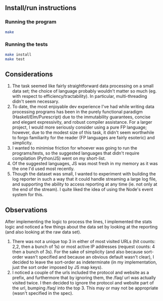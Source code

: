 ## Install/run instructions

### Running the program
```bash
make
```

### Running the tests
```bash
make install
make test
```

## Considerations

1. The task seemed like fairly straightforward data processing on a small data set; the choice of language probably wouldn't matter so much (eg. with respect to efficiency/tractability). In particular, multi-threading didn't seem necessary.
2. To date, the most enjoyable dev experience I've had while writing data processing programs has been in the purely functional paradigm (Haskell/Elm/Purescript) due to the immutability guarantees, concise and elegant expressivity, and robust compiler assistance. For a larger project, I would more seriously consider using a pure FP language; however, due to the modest size of this task, it didn't seem worthwhile to forgo familiarity for the reader (FP languages are fairly esoteric) and simplicity.
3. I wanted to minimise friction for whoever was going to run the programs/tests, so the suggested languages that didn't require compilation (Python/JS) went on my short-list.
4. Of the suggested languages, JS was most fresh in my memory as it was the one I'd used most recently.
5. Though the dataset was small, I wanted to experiment with building the log reporter in such a way that it could handle streaming a large log file, and supporting the ability to access reporting at any time (ie. not only at the end of the stream). I quite liked the idea of using the Node's event system for this.

## Observations

After implementing the logic to process the lines, I implemented the stats logic and noticed a few things about the data set by looking at the reporting (and also looking at the raw data set).

1. There was not a unique top 3 in either of most visited URLs (hit counts: 2,2, then a bunch of 1s) or most active IP addresses (request counts: 4 then a bunch of 3s). For the sake of simplicity (and also because sort-order wasn't specified and because an obvious default wasn't clear), I decided to leave the sort-order as indeterminate (in my implementation, just the sort order imposed by JS map keys).
2. I noticed a couple of the urls included the protocol and website as a prefix, and furthermore that by ignoring them, the /faq/ url was actually visited twice. I then decided to ignore the protocol and website part of the url, bumping /faq/ into the top 3. This may or may not be appropriate (wasn't specified in the spec).
